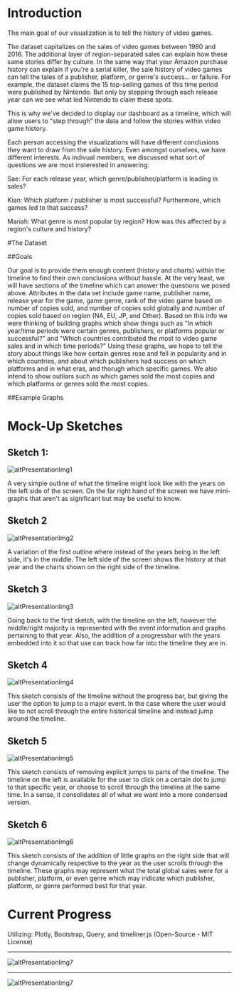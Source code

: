 # Introduction

The main goal of our visualization is to tell the history of video games.

The dataset capitalizes on the sales of video games between 1980 and 2016. The additional layer of region-separated sales can explain how these same stories differ by culture. 
In the same way that your Amazon purchase history can explain if you're a serial killer, the sale history of video games can tell the tales of a publisher, platform, 
or genre's success... or failure. For example, the dataset claims the 15 top-selling games of this time period were published by Nintendo. 
But only by stepping through each release year can we see what led Nintendo to claim these spots. 

This is why we've decided to display our dashboard as a timeline, which will allow users to "step through" the data and follow the stories within video game history.

Each person accessing the visualizations will have different conclusions they want to draw from the sale history. Even amongst ourselves, we have different interests.
As indivual members, we discussed what sort of questions we are most insterested in answering:

Sae: 
For each release year, which genre/publisher/platform is leading in sales?

Kian:
Which platform / publisher is most successful?
Furthermore, which games led to that success?

Mariah:
What genre is most popular by region?
How was this affected by a region's culture and history?

#The Dataset

##Goals

Our goal is to provide them enough content (history and charts) within the timeline to find their own conclusions without hassle. At the very least, we will have sections of the timeline
which can answer the questions we posed above.
Attributes in the data set include game name, publisher name, release year for the game, game genre, rank of the video game based on number of copies sold, and number of copies sold globally and number of copies sold based on region (NA, EU, JP, and Other).
Based on this info we were thinking of building graphs which show things such as "In which year/time periods were certain genres, publishers, or platforms popular or successful?" and "Which countries contributed the most to video game sales and in which time periods?"
Using these graphs, we hope to tell the story about things like how certain genres rose and fell in popularity and in which countries, and about which publishers had success on which platforms and in what eras, and thorugh which specific games. We also intend to show outliars such as which games sold the most copies and which platforms or genres sold the most copies.

##Example Graphs


# Mock-Up Sketches

## Sketch 1:

![altPresentationImg1](PresentationImg6.png)

A very simple outline of what the timeline might look like with the years on the left side of the screen.
On the far right hand of the screen we have mini-graphs that aren't as significant but may be useful to know.

## Sketch 2

![altPresentationImg2](PresentationImg5.png)

A variation of the first outline where instead of the years being in the left side, it's in the middle.
The left side of the screen shows the history at that year and the charts shown on the right side of the
timeline.

## Sketch 3

![altPresentationImg3](PresentationImg4.png)

Going back to the first sketch, with the timeline on the left, however the middle/right majority is represented with
the event information and graphs pertaining to that year. Also, the addition of a progressbar with the years
embedded into it so that use can track how far into the timeline they are in.

## Sketch 4

![altPresentationImg4](PresentationImg3.png)

This sketch consists of the timeline without the progress bar, but giving the user the option to jump to a major event.
In the case where the user would like to not scroll through the entire historical timeline and instead jump around
the timeline.

## Sketch 5

![altPresentationImg5](PresentationImg2.png)

This sketch consists of removing explicit jumps to parts of the timeline. The timeline on the left is available for 
the user to click on a certain dot to jump to that specific year, or choose to scroll through the timeline at the same time.
In a sense, it consolidates all of what we want into a more condensed version.

## Sketch 6

![altPresentationImg6](PresentationImg1.png)

This sketch consists of the addition of little graphs on the right side that will change dynamically
respective to the year as the user scrolls through the timeline. These graphs may represent what the
total global sales were for a publisher, platform, or even genre which may indicate which publisher, 
platform, or genre performed best for that year.

# Current Progress

Utilizing: Plotly, Bootstrap, Query, and timeliner.js (Open-Source - MIT License)

---

![altPresentationImg7](PresentationImg8.png)

---

![altPresentationImg7](PresentationImg7.png)
